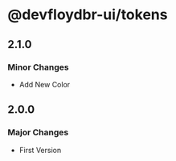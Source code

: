 # @devfloydbr-ui/tokens

## 2.1.0

### Minor Changes

- Add New Color

## 2.0.0

### Major Changes

- First Version
